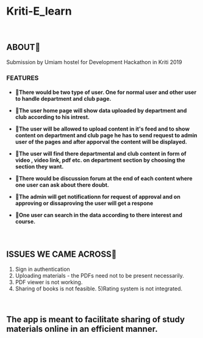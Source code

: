 <h1>Kriti-E_learn</h1>
<br>
<h2>ABOUT📜</h2>

Submission by Umiam hostel for Development Hackathon in Kriti 2019
<br>
<h3>FEATURES</h3>
<h4>
  
* 🚩There would be two type of user. One for normal user and other user to handle department and club page.
  
* 🚩The user home page will show data uploaded by department and club according to his intrest.
  
* 🚩The user will be allowed to upload content in it's feed and to show content on department and club page he has to send request to admin user of the pages and after apporval the content will be displayed.
  
* 🚩The user will find there departmental and club content in form of video , video link, pdf etc. on department section by choosing the section they want.
  
* 🚩There would be discussion forum at the  end of each content where one user can ask about there doubt.
  
* 🚩The admin will get notificationn for request of approval and on approving or dissaproving the user will get a respone
  
* 🚩One user can search in the data according to there interest and course.
  
  </h4>
<br>
<h2>ISSUES WE CAME ACROSS📍</h2>

1) Sign in authentication
2) Uploading materials - the PDFs need not to be present necessarily.
3) PDF viewer is not working.
4) Sharing of books is not feasible.
5)Rating system is not integrated.
<br>
<h2>


The app is meant to facilitate sharing of study materials online in an efficient manner.
</h2>

